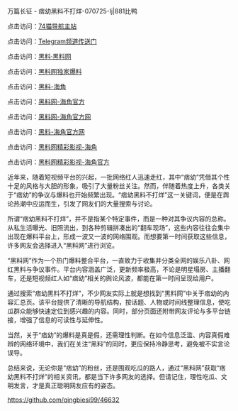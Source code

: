 万篇长征 - 痞幼黑料不打烊-070725-lj|881比鸭

点击访问：<a href="https://74mao.com/">74猫导航主站</a>

点击访问：<a href="https://74mao.com/">Telegram频道传送门</a>

点击访问：<a href="https://heiliaolvzlu3.pages.dev">黑料·黑料网</a>

点击访问：<a href="https://heiliaoyvnrda.pages.dev">黑料网独家爆料</a>

点击访问：<a href="https://haef.pages.dev/">黑料-海角</a>

点击访问：<a href="https://qfwfg.pages.dev/">黑料网-海角官方</a>

点击访问：<a href="https://gdas.pages.dev/">黑料网-海角官方网</a>

点击访问：<a href="https://gbs-3wd.pages.dev/">黑料-海角官方网</a>

点击访问：<a href="https://fge-7ja.pages.dev/">黑料网精彩影视-海角</a>

点击访问：<a href="https://jha.pages.dev/">黑料网精彩影视-海角官方</a>

近年来，随着短视频平台的兴起，一批网络红人迅速走红，其中“痞幼”凭借其个性十足的风格与大胆的形象，吸引了大量粉丝关注。然而，伴随着热度上升，各类关于“痞幼”的争议与爆料也开始频繁出现。“痞幼黑料不打烊”这一关键词，便是在舆论热潮中应运而生，引发了网友们的大量搜索与讨论。

所谓“痞幼黑料不打烊”，并不是指某个特定事件，而是一种对其争议内容的总称。从私生活曝光、旧照流出，到各种剪辑拼凑出的“翻车现场”，这些内容往往会集中出现在爆料平台上，形成一波又一波的网络围观。而想要第一时间获取这些信息，许多网友会选择进入“黑料网”进行浏览。

“黑料网”作为一个热门爆料整合平台，一直致力于收集并分类全网的娱乐八卦、网红黑料与争议事件。平台内容涵盖广泛，更新频率极高，不论是明星塌房、主播翻车，还是短视频红人如“痞幼”相关的舆论风波，都能在第一时间呈现给用户。

通过搜索“痞幼黑料不打烊”，不少网友实际上就是想找到“黑料网”中关于痞幼的内容汇总页。该平台提供了清晰的导航结构，按话题、人物或时间线整理信息，使吃瓜群众能够快速定位到感兴趣的内容。同时，部分页面还附带网友评论与多平台链接，增强了信息的可读性与延伸性。

当然，关于“痞幼”的爆料是真是假，还需理性判断。在如今信息泛滥、内容真假难辨的网络环境中，我们在关注“黑料”的同时，更应保持冷静思考，避免被不实言论误导。

总结来说，无论你是“痞幼”的粉丝，还是围观吃瓜的路人，通过“黑料网”获取“痞幼黑料不打烊”的相关资讯，都是当下许多网友的选择。但请记住，理性吃瓜、文明发言，才是真正聪明网友应有的姿态。

https://github.com/qingbiesi99/46632
